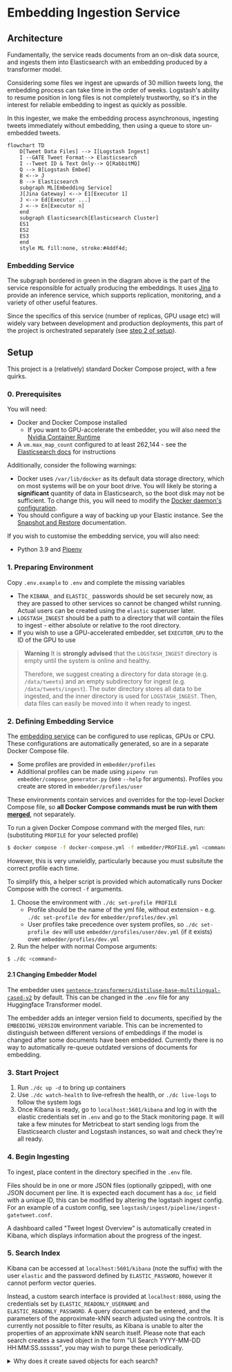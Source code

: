 # Embedding Ingestion Service

## Architecture

Fundamentally, the service reads documents from an on-disk data source, and ingests them into Elasticsearch with an embedding produced by a transformer model.

Considering some files we ingest are upwards of 30 million tweets long, the embedding process can take time in the order of weeks. Logstash's ability to resume position in long files is not completely trustworthy, so it's in the interest for reliable embedding to ingest as quickly as possible.

In this ingester, we make the embedding process asynchronous, ingesting tweets immediately without embedding, then using a queue to store un-embedded tweets.

```mermaid
flowchart TD
    D[Tweet Data Files] --> I[Logstash Ingest]
    I --GATE Tweet Format--> Elasticsearch
    I --Tweet ID & Text Only--> Q[RabbitMQ]
    Q --> B[Logstash Embed]
    B <--> J
    B --> Elasticsearch
    subgraph ML[Embedding Service]
    J[Jina Gateway] <--> E1[Executor 1]
    J <--> Ed[Executor ...]
    J <--> En[Executor n]
    end
    subgraph Elasticsearch[Elasticsearch Cluster]
    ES1
    ES2
    ES3
    end
    style ML fill:none, stroke:#4ddf4d;
```

### Embedding Service

The subgraph bordered in green in the diagram above is the part of the service responsible for actually producing the embeddings. It uses [Jina](https://github.com/jina-ai/jina) to provide an inference service, which supports replication, monitoring, and a variety of other useful features.

Since the specifics of this service (number of replicas, GPU usage etc) will widely vary between development and production deployments, this part of the project is orchestrated separately (see [step 2 of setup](#2-defining-embedding-service)).

## Setup

This project is a (relatively) standard Docker Compose project, with a few quirks.

### 0. Prerequisites

You will need:
* Docker and Docker Compose installed
    * If you want to GPU-accelerate the embedder, you will also need the [Nvidia Container Runtime](https://docs.docker.com/config/containers/resource_constraints/#gpu)
* A `vm.max_map_count` configured to at least 262,144 - see the [Elasticsearch docs](https://www.elastic.co/guide/en/elasticsearch/reference/8.4/docker.html#_set_vm_max_map_count_to_at_least_262144) for instructions


Additionally, consider the following warnings:

* Docker uses `/var/lib/docker` as its default data storage directory, which on most systems will be on your boot drive. You will likely be storing a **significant** quantity of data in Elasticsearch, so the boot disk may not be sufficient. To change this, you will need to modify the [Docker daemon's configuration](https://docs.docker.com/config/daemon/systemd/).
* You should configure a way of backing up your Elastic instance. See the [Snapshot and Restore](https://www.elastic.co/guide/en/elasticsearch/reference/8.4/snapshot-restore.html) documentation.

If you wish to customise the embedding service, you will also need:

* Python 3.9 and [Pipenv](https://pipenv.pypa.io/en/latest/)

### 1. Preparing Environment

Copy `.env.example` to `.env` and complete the missing variables
* The `KIBANA_` and `ELASTIC_` passwords should be set securely now, as they are passed to other services so cannot be changed whilst running. Actual users can be created using the `elastic` superuser later.
* `LOGSTASH_INGEST` should be a path to a directory that will contain the files to ingest - either absolute or relative to the root directory.
* If you wish to use a GPU-accelerated embedder, set `EXECUTOR_GPU` to the ID of the GPU to use

> **Warning**
> It is **strongly advised** that the `LOGSTASH_INGEST` directory is empty until the system is online and healthy.
>
> Therefore, we suggest creating a directory for data storage (e.g. `/data/tweets`) and an empty subdirectory for ingest (e.g. `/data/tweets/ingest`). The outer directory stores all data to be ingested, and the inner directory is used for `LOGSTASH_INGEST`. Then, data files can easily be moved into it when ready to ingest.

### 2. Defining Embedding Service 

The [embedding service](#embedding-service) can be configured to use replicas, GPUs or CPU. These configurations are automatically generated, so are in a separate Docker Compose file.

* Some profiles are provided in `embedder/profiles`
* Additional profiles can be made using `pipenv run embedder/compose_generator.py` (see `--help` for arguments). Profiles you create are stored in `embedder/profiles/user`

These environments contain services and overrides for the top-level Docker Compose file, so **all Docker Compose commands must be run with them [merged](https://docs.docker.com/compose/extends/)**, not separately.

To run a given Docker Compose command with the merged files, run: (substituting `PROFILE` for your selected profile)

```sh
$ docker compose -f docker-compose.yml -f embedder/PROFILE.yml <command> 
```

However, this is very unwieldly, particularly because you must subsitute the correct profile each time.

To simplify this, a helper script is provided which automatically runs Docker Compose with the correct `-f` arguments.

1. Choose the environment with `./dc set-profile PROFILE`
    * Profile should be the name of the yml file, without extension - e.g. `./dc set-profile dev` for `embedder/profiles/dev.yml`
    * User profiles take precedence over system profiles, so `./dc set-profile dev` will use `embedder/profiles/user/dev.yml` (if it exists) over `embedder/profiles/dev.yml`
2. Run the helper with normal Compose arguments:
```sh
$ ./dc <command>
```

#### 2.1 Changing Embedder Model

The embedder uses [`sentence-transformers/distiluse-base-multilingual-cased-v2`](https://huggingface.co/sentence-transformers/distiluse-base-multilingual-cased-v2) by default. This can be changed in the `.env` file for any Huggingface Transformer model.

The embedder adds an integer version field to documents, specified by the `EMBEDDING_VERSION` environment variable. This can be incremented to distinguish between different versions of embeddings if the model is changed after some documents have been embedded. Currently there is no way to automatically re-queue outdated versions of documents for embedding.

### 3. Start Project
1. Run `./dc up -d` to bring up containers
2. Use `./dc watch-health` to live-refresh the health, or `./dc live-logs` to follow the system logs
3. Once Kibana is ready, go to `localhost:5601/kibana` and log in with the elastic credentials set in `.env` and go to the Stack monitoring page. It will take a few minutes for Metricbeat to start sending logs from the Elasticsearch cluster and Logstash instances, so wait and check they're all ready.

### 4. Begin Ingesting

To ingest, place content in the directory specified in the `.env` file.

Files should be in one or more JSON files (optionally gzipped), with one JSON document per line. It is expected each document has a `doc_id` field with a unique ID, this can be modified by altering the logstash ingest config. For an example of a custom config, see `logstash/ingest/pipeline/ingest-gatetweet.conf`.

A dashboard called "Tweet Ingest Overview" is automatically created in Kibana, which displays information about the progress of the ingest.

### 5. Search Index

Kibana can be accessed at `localhost:5601/kibana` (note the suffix) with the user `elastic` and the password defined by `ELASTIC_PASSWORD`, however it cannot perform vector queries.

Instead, a custom search interface is provided at `localhost:8080`, using the credentials set by `ELASTIC_READONLY_USERNAME` and `ELASTIC_READONLY_PASSWORD`. A query document can be entered, and the parameters of the approximate-kNN search adjusted using the controls. It is currently not possible to filter results, as Kibana is unable to alter the properties of an approximate kNN search itself. Please note that each search creates a saved object in the form "UI Search YYYY-MM-DD HH:MM:SS.ssssss", you may wish to purge these periodically.

<details>
<summary>Why does it create saved objects for each search?</summary>

<blockquote>
As of writing, Kibana does not support approximate kNN searches. With the old exact kNN method, Kibana could be 'tricked' into performing one. Since the search was performed by a script query, Kibana could just be fed the query object in the URL, and it would display it in JSON form in the search box but still do the search.

The approximate method is configured by the `knn` key, which is a sibling to `query`. Kibana is unaware this key exists, but if a saved search contains it, it will be passed to Elastic unmodified. So, by manually creating saved searches with the `knn` key, we can get Kibana to perform them, even if it's unaware of it.

The downside of this method is that you cannot then additionally filter the results, because filters on approximate kNN queries must be passed as part of the kNN query options (to ensure `k` results are actually returned).

This can all be avoided if you search the Elastic index via its API, so we would suggest using that for any serious searching.
</blockquote>
</details>
